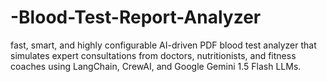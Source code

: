 # -Blood-Test-Report-Analyzer
 fast, smart, and highly configurable AI-driven PDF blood test analyzer that simulates expert consultations from doctors, nutritionists, and fitness coaches using LangChain, CrewAI, and Google Gemini 1.5 Flash LLMs.

